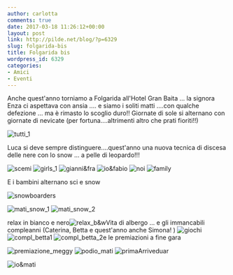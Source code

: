 ```yaml
---
author: carlotta
comments: true
date: 2017-03-18 11:26:12+00:00
layout: post
link: http://pilde.net/blog/?p=6329
slug: folgarida-bis
title: Folgarida bis
wordpress_id: 6329
categories:
- Amici
- Eventi
---
```


Anche quest'anno torniamo a Folgarida all'Hotel Gran Baita ... la signora Enza ci aspettava con ansia .... e siamo i soliti matti ....con qualche defezione ... ma è rimasto lo scoglio duro!! Giornate di sole si alternano con giornate di nevicate (per fortuna....altrimenti altro che prati fioriti!!)

![tutti_1](http://pilde.net/blog/wp-content/uploads/2017/05/tutti_1-1.png)

Luca si deve sempre distinguere....quest'anno una nuova tecnica di discesa delle nere con lo snow ... a pelle di leopardo!!!

![scemi](http://pilde.net/blog/wp-content/uploads/2017/05/scemi.png) ![girls_1](http://pilde.net/blog/wp-content/uploads/2017/05/girls_1.png) ![gianni&fra](http://pilde.net/blog/wp-content/uploads/2017/05/giannifra.png) ![io&fabio](http://pilde.net/blog/wp-content/uploads/2017/05/iofabio.png) ![noi](http://pilde.net/blog/wp-content/uploads/2017/05/noi.png) ![family](http://pilde.net/blog/wp-content/uploads/2017/05/family.png)

E i bambini alternano sci e snow

![snowboarders](http://pilde.net/blog/wp-content/uploads/2017/05/snowboarders.png)

![mati_snow_1](http://pilde.net/blog/wp-content/uploads/2017/05/mati_snow_1.png) ![mati_snow_2](http://pilde.net/blog/wp-content/uploads/2017/05/mati_snow_2.png)

relax in bianco e nero![relax_b&w](http://pilde.net/blog/wp-content/uploads/2017/05/relax_bw.png)Vita di albergo ... e gli immancabili compleanni (Caterina, Betta e quest'anno anche Simona! ) ![giochi](http://pilde.net/blog/wp-content/uploads/2017/05/giochi.png) ![compl_betta1](http://pilde.net/blog/wp-content/uploads/2017/05/compl_betta1-1.png) ![compl_betta_2](http://pilde.net/blog/wp-content/uploads/2017/05/compl_betta_2.png)e le premiazioni a fine gara

![premiazione_meggy](http://pilde.net/blog/wp-content/uploads/2017/05/premiazione_meggy.png) ![podio_mati](http://pilde.net/blog/wp-content/uploads/2017/05/podio_mati.png) ![prima](http://pilde.net/blog/wp-content/uploads/2017/05/prima.png)Arriveduar

![io&mati](http://pilde.net/blog/wp-content/uploads/2017/05/iomati.png)
